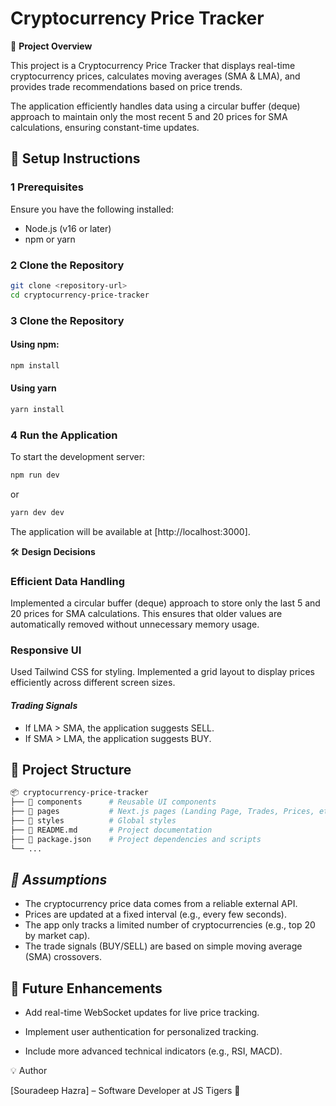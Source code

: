 # Cryptocurrency Price Tracker

📌 **Project Overview**

This project is a Cryptocurrency Price Tracker that displays real-time cryptocurrency prices, calculates moving averages (SMA & LMA), and provides trade recommendations based on price trends.

The application efficiently handles data using a circular buffer (deque) approach to maintain only the most recent 5 and 20 prices for SMA calculations, ensuring constant-time updates.

## 🚀 Setup Instructions

### 1 Prerequisites

Ensure you have the following installed:

- Node.js (v16 or later)
- npm or yarn

### 2️ Clone the Repository

```bash
git clone <repository-url>
cd cryptocurrency-price-tracker
```

### 3 Clone the Repository

#### Using npm:

```bash
npm install
```

#### Using yarn

```bash
yarn install
```

### 4 Run the Application

To start the development server:

```bash
npm run dev
```

or

```bash
yarn dev dev
```


The application will be available at [http://localhost:3000].


  🛠️ **Design Decisions** 
### Efficient Data Handling
Implemented a circular buffer (deque) approach to store only the last 5 and 20 prices for SMA calculations. This ensures that older values are automatically removed without unnecessary memory usage.

### Responsive UI
Used Tailwind CSS for styling. Implemented a grid layout to display prices efficiently across different screen sizes.

#### _Trading Signals_
* If LMA > SMA, the application suggests SELL.
* If SMA > LMA, the application suggests BUY.

## 📂 Project Structure

```bash
📦 cryptocurrency-price-tracker
├── 📁 components      # Reusable UI components
├── 📁 pages           # Next.js pages (Landing Page, Trades, Prices, etc.)
├── 📁 styles          # Global styles
├── 📜 README.md       # Project documentation
├── 📜 package.json    # Project dependencies and scripts
└── ...
```


## _📜 Assumptions_
* The cryptocurrency price data comes from a reliable external API.
* Prices are updated at a fixed interval (e.g., every few seconds).
* The app only tracks a limited number of cryptocurrencies (e.g., top 20 by market cap).
* The trade signals (BUY/SELL) are based on simple moving average (SMA) crossovers.



## 🎯 Future Enhancements

* Add real-time WebSocket updates for live price tracking.

* Implement user authentication for personalized tracking.

* Include more advanced technical indicators (e.g., RSI, MACD).

💡 Author

[Souradeep Hazra] – Software Developer at JS Tigers 🚀